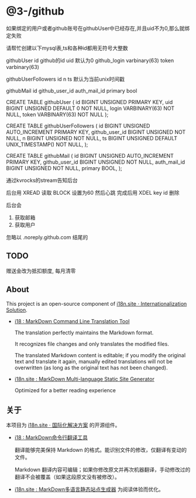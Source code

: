 # @3-/github

如果绑定的用户或者github账号在githubUser中已经存在,并且uid不为0,那么就绑定失败

请帮忙创建以下mysql表,ts和各种id都用无符号大整数

githubUser
  id github的id
  uid 默认为0
  github_login varbinary(63)
  token varbinary(63)

githubUserFollowers
  id
  n
  ts 默认为当前unix时间戳

githubMail
  id
  github_user_id
  auth_mail_id
  primary bool

CREATE TABLE githubUser (
  id BIGINT UNSIGNED PRIMARY KEY,
  uid BIGINT UNSIGNED DEFAULT 0 NOT NULL,
  login VARBINARY(63) NOT NULL,
  token VARBINARY(63) NOT NULL
);

CREATE TABLE githubUserFollowers (
  id BIGINT UNSIGNED AUTO_INCREMENT PRIMARY KEY,
  github_user_id BIGINT UNSIGNED NOT NULL,
  n BIGINT UNSIGNED NOT NULL,
  ts BIGINT UNSIGNED DEFAULT UNIX_TIMESTAMP() NOT NULL,
);

CREATE TABLE githubMail (
  id BIGINT UNSIGNED AUTO_INCREMENT PRIMARY KEY,
  github_user_id BIGINT UNSIGNED NOT NULL,
  auth_mail_id BIGINT UNSIGNED NOT NULL,
  primary BOOL,
);

通过kvrocks的stream告知后台

后台用 XREAD 读取 BLOCK 设置为60 然后心跳
完成后用 XDEL key id 删除

后台会

1. 获取邮箱
2. 获取用户

忽略以 .noreply.github.com 结尾的


## TODO

赠送金改为抵扣额度, 每月清零

## About

This project is an open-source component of [i18n.site ⋅ Internationalization Solution](https://i18n.site).

* [i18 : MarkDown Command Line Translation Tool](https://i18n.site/i18)

  The translation perfectly maintains the Markdown format.

  It recognizes file changes and only translates the modified files.

  The translated Markdown content is editable; if you modify the original text and translate it again, manually edited translations will not be overwritten (as long as the original text has not been changed).

* [i18n.site : MarkDown Multi-language Static Site Generator](https://i18n.site/i18n.site)

  Optimized for a better reading experience

## 关于

本项目为 [i18n.site ⋅ 国际化解决方案](https://i18n.site) 的开源组件。

* [i18 :  MarkDown命令行翻译工具](https://i18n.site/i18)

  翻译能够完美保持 Markdown 的格式。能识别文件的修改，仅翻译有变动的文件。

  Markdown 翻译内容可编辑；如果你修改原文并再次机器翻译，手动修改过的翻译不会被覆盖（如果这段原文没有被修改）。

* [i18n.site : MarkDown多语言静态站点生成器](https://i18n.site/i18n.site) 为阅读体验而优化。